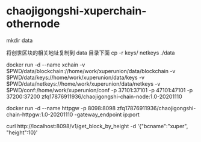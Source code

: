 # chaojigongshi-xuperchain-othernode

mkdir data

将创世区块的相关地址复制到 data 目录下面
cp -r  keys/ netkeys ./data

docker run -d --name xchain -v $PWD/data/blockchain://home/work/xuperunion/data/blockchain -v $PWD/data/keys://home/work/xuperunion/data/keys -v $PWD/data/netkeys://home/work/xuperunion/data/netkeys -v $PWD/conf:/home/work/xuperunion/conf -p 37101:37101 -p 47101:47101 -p 37200:37200 zfq17876911936/chaojigongshi-chain-node:1.0-20201110

docker run -d --name httpgw -p 8098:8098 zfq17876911936/chaojigongshi-chain-httpgw:1.0-20201110 -gateway_endpoint ip:port

curl http://localhost:8098/v1/get_block_by_height -d '{"bcname":"xuper", "height":10}'

